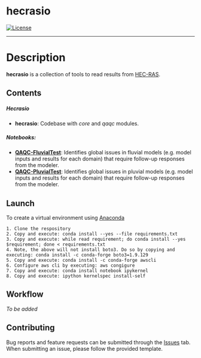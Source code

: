 # hecrasio

[![License](https://img.shields.io/badge/License-Apache%202.0-blue.svg)](https://opensource.org/licenses/Apache-2.0)

---

# Description

**hecrasio** is a collection of tools to read results from [HEC-RAS](https://www.hec.usace.army.mil/software/hec-ras/).

## Contents

##### Hecrasio
- __hecrasio__: Codebase with _core_ and _qaqc_ modules.

##### Notebooks:
- [__QAQC-FluvialTest__](./notebooks/QAQC-FluvialTest.ipynb): Identifies global issues in fluvial models (e.g. model inputs and results for each domain) that require follow-up responses from the modeler.
- [__QAQC-PluvialTest__](./notebooks/QAQC-PluvialTest.ipynb): Identifies global issues in pluvial models (e.g. model inputs and results for each domain) that require follow-up responses from the modeler.

## Launch
To create a virtual environment using [Anaconda](https://www.anaconda.com/distribution/)
```
1. Clone the respository
2. Copy and execute: conda install --yes --file requirements.txt
3. Copy and execute: while read requirement; do conda install --yes $requirement; done < requirements.txt
4. Note, the above will not install boto3. Do so by copying and executing: conda install -c conda-forge boto3=1.9.129
5. Copy and execute: conda install -c conda-forge awscli
6. Configure aws cli by executing: aws congigure
7. Copy and execute: conda install notebook ipykernel
8. Copy and execute: ipython kernelspec install-self
```

## Workflow
_To be added_

## Contributing
Bug reports and feature requests can be submitted through the [Issues](https://github.com/Dewberry/hecrasio/issues/new/choose) tab. When submitting an issue, please follow the provided template.
